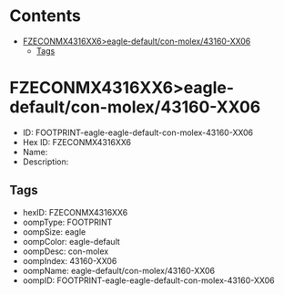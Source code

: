 



Contents
========

* [FZECONMX4316XX6>eagle-default/con-molex/43160-XX06](#fzeconmx4316xx6eagle-defaultcon-molex43160-xx06)
	* [Tags](#tags)

# FZECONMX4316XX6>eagle-default/con-molex/43160-XX06

- ID: FOOTPRINT-eagle-eagle-default-con-molex-43160-XX06
- Hex ID: FZECONMX4316XX6
- Name: 
- Description: 

## Tags

- hexID: FZECONMX4316XX6
- oompType: FOOTPRINT
- oompSize: eagle
- oompColor: eagle-default
- oompDesc: con-molex
- oompIndex: 43160-XX06
- oompName: eagle-default/con-molex/43160-XX06
- oompID: FOOTPRINT-eagle-eagle-default-con-molex-43160-XX06
